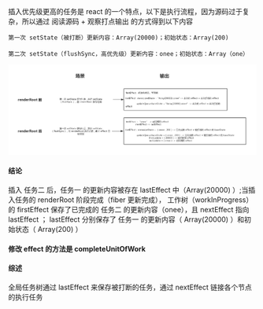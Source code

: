 插入优先级更高的任务是 react 的一个特点，以下是执行流程，因为源码过于复杂，所以通过 阅读源码 + 观察打点输出 的方式得到以下内容

```
第一次 setState（被打断）更新内容：Array(20000)；初始状态：Array(200)

第二次 setState（flushSync，高优先级）更新内容：onee；初始状态：Array（one）
```

<img src="https://github.com/HanLess/react-analysis/blob/master/img/%E4%BB%BB%E5%8A%A1%E8%A2%AB%E6%89%93%E6%96%AD%E6%97%B6effect%E7%9A%84%E5%8F%98%E5%8C%96%E7%8E%B0%E8%B1%A1.png" />

#### 结论

插入 任务二 后，任务一 的更新内容被存在 lastEffect 中（Array(20000) ）;当插入任务的 renderRoot 阶段完成（fiber 更新完成），
工作树（workInProgress）的 firstEffect 保存了已完成的 任务二 的更新内容（onee），且 nextEffect 指向 lastEffect ；
lastEffect 分别保存了 任务一 的更新内容（ Array(20000) ）和初始状态（ Array(200) ）

#### 修改 effect 的方法是 completeUnitOfWork

#### 综述

全局任务树通过 lastEffect 来保存被打断的任务，通过 nextEffect 链接各个节点的执行任务
